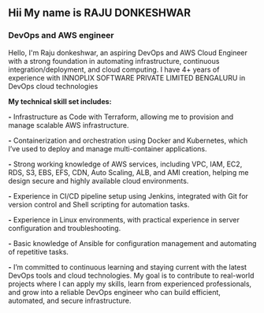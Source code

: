 ## Hii My name is RAJU DONKESHWAR

### DevOps and AWS engineer



Hello, I'm Raju donkeshwar, an aspiring DevOps and AWS Cloud Engineer with a strong foundation in automating infrastructure, continuous integration/deployment, and cloud computing. I have 4+ years of experience with INNOPLIX SOFTWARE PRIVATE LIMITED BENGALURU in DevOps cloud technologies

**My technical skill set includes:**

**-** Infrastructure as Code with Terraform, allowing me to provision and manage scalable AWS infrastructure.

**-** Containerization and orchestration using Docker and Kubernetes, which I’ve used to deploy and manage multi-container applications.

**-** Strong working knowledge of AWS services, including VPC, IAM, EC2, RDS, S3, EBS, EFS, CDN, Auto Scaling, ALB, and AMI creation, helping me design secure and highly available cloud           environments.

**-** Experience in CI/CD pipeline setup using Jenkins, integrated with Git for version control and Shell scripting for automation tasks.

**-** Experience in Linux environments, with practical experience in server configuration and troubleshooting.

**-** Basic knowledge of Ansible for configuration management and automating of repetitive tasks.

**-** I’m committed to continuous learning and staying current with the latest DevOps tools and cloud technologies. My goal is to contribute to real-world projects 
      where I can apply my skills, learn from experienced professionals, and grow into a reliable DevOps engineer who can build efficient, automated, and secure infrastructure.
